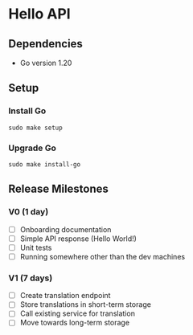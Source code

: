 # Hello API

## Dependencies

- Go version 1.20

## Setup

### Install Go

`sudo make setup`

### Upgrade Go

`sudo make install-go`

## Release Milestones

### V0 (1 day)
- [ ] Onboarding documentation
- [ ] Simple API response (Hello World!)
- [ ] Unit tests
- [ ] Running somewhere other than the dev machines

### V1 (7 days)
- [ ] Create translation endpoint
- [ ] Store translations in short-term storage
- [ ] Call existing service for translation
- [ ] Move towards long-term storage
